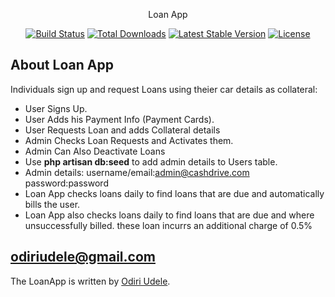 <p align="center">Loan App</p>

<p align="center">
<a href="https://travis-ci.org/laravel/framework"><img src="https://travis-ci.org/laravel/framework.svg" alt="Build Status"></a>
<a href="https://packagist.org/packages/laravel/framework"><img src="https://poser.pugx.org/laravel/framework/d/total.svg" alt="Total Downloads"></a>
<a href="https://packagist.org/packages/laravel/framework"><img src="https://poser.pugx.org/laravel/framework/v/stable.svg" alt="Latest Stable Version"></a>
<a href="https://packagist.org/packages/laravel/framework"><img src="https://poser.pugx.org/laravel/framework/license.svg" alt="License"></a>
</p>

## About Loan App

 Individuals sign up and request Loans using theier car details as collateral:

- User Signs Up.
- User Adds his Payment Info (Payment Cards).
- User Requests Loan and adds Collateral details
- Admin Checks Loan Requests and Activates them.
- Admin Can Also Deactivate Loans
- Use  <b>php artisan db:seed</b> to add admin details to Users table.
- Admin details:
   username/email:admin@cashdrive.com
   password:password
- Loan App checks loans daily to find loans that are due and automatically bills the user.
- Loan App also checks loans daily to find loans that are due and where unsuccessfully billed.
  these loan incurrs an additional charge of 0.5%



## odiriudele@gmail.com


The LoanApp is written by [Odiri Udele](odiriudele@gmail.com).
